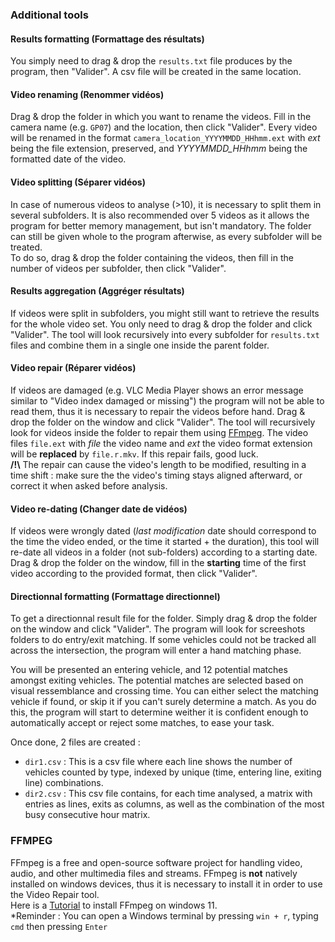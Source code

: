 ### Additional tools
#### Results formatting (Formattage des résultats)
You simply need to drag & drop the `results.txt` file produces by the program, then "Valider". A csv file will be created in the same location.
#### Video renaming (Renommer vidéos)
Drag & drop the folder in which you want to rename the videos. Fill in the camera name (e.g. `GP07`) and the location, then click "Valider". Every video will be renamed in the format `camera_location_YYYYMMDD_HHhmm.ext` with *ext* being the file extension, preserved, and *YYYYMMDD_HHhmm* being the formatted date of the video.
#### Video splitting (Séparer vidéos)
In case of numerous videos to analyse (>10), it is necessary to split them in several subfolders. It is also recommended over 5 videos as it allows the program for better memory management, but isn't mandatory. The folder can still be given whole to the program afterwise, as every subfolder will be treated.\
To do so, drag & drop the folder containing the videos, then fill in the number of videos per subfolder, then click "Valider".
#### Results aggregation (Aggréger résultats)
If videos were split in subfolders, you might still want to retrieve the results for the whole video set. You only need to drag & drop the folder and click "Valider". The tool will look recursively into every subfolder for `results.txt` files and combine them in a single one inside the parent folder.
#### Video repair (Réparer vidéos)
If videos are damaged (e.g. VLC Media Player shows an error message similar to "Video index damaged or missing") the program will not be able to read them, thus it is necessary to repair the videos before hand. Drag & drop the folder on the window and click "Valider". The tool will recursively look for videos inside the folder to repair them using [FFmpeg](#ffmpeg). The video files `file.ext` with *file* the video name and *ext* the video format extension will be **replaced** by `file.r.mkv`. If this repair fails, good luck.\
**/!\\** The repair can cause the video's length to be modified, resulting in a time shift : make sure the the video's timing stays aligned afterward, or correct it when asked before analysis.
#### Video re-dating (Changer date de vidéos)
If videos were wrongly dated (*last modification* date should correspond to the time the video ended, or the time it started + the duration), this tool will re-date all videos in a folder (not sub-folders) according to a starting date. Drag & drop the folder on the window, fill in the **starting** time of the first video according to the provided format, then click "Valider".

#### Directionnal formatting (Formattage directionnel)
To get a directionnal result file for the folder. Simply drag & drop the folder on the window and click "Valider". The program will look for screeshots folders to do entry/exit matching. If some vehicles could not be tracked all across the intersection, the program will enter a hand matching phase.

You will be presented an entering vehicle, and 12 potential matches amongst exiting vehicles. The potential matches are selected based on visual ressemblance and crossing time. You can either select the matching vehicle if found, or skip it if you can't surely determine a match. As you do this, the program will start to determine weither it is confident enough to automatically accept or reject some matches, to ease your task.

Once done, 2 files are created :
- `dir1.csv` : This is a csv file where each line shows the number of vehicles counted by type, indexed by unique (time, entering line, exiting line) combinations.
- `dir2.csv` : This csv file contains, for each time analysed, a matrix with entries as lines, exits as columns, as well as the combination of the most busy consecutive hour matrix.


<a name="ffmpeg"></a>
### FFMPEG
FFmpeg is a free and open-source software project for handling video, audio, and other multimedia files and streams. FFmpeg is **not** natively installed on windows devices, thus it is necessary to install it in order to use the Video Repair tool.\
Here is a [Tutorial](https://phoenixnap.com/kb/ffmpeg-windows) to install FFmpeg on windows 11.\
*Reminder : You can open a Windows terminal by pressing `win + r`, typing `cmd` then pressing `Enter`
